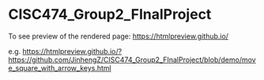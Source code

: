 # CISC474_Group2_FInalProject

To see preview of the rendered page: https://htmlpreview.github.io/

e.g. https://htmlpreview.github.io/?https://github.com/JinhengZ/CISC474_Group2_FInalProject/blob/demo/move_square_with_arrow_keys.html
